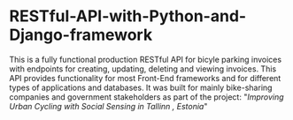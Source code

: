# RESTful-API-with-Python-and-Django-framework
 This is a fully functional production RESTful API for bicyle parking invoices with endpoints for creating, updating, deleting and viewing  invoices. This API provides functionality for most Front-End frameworks and for different types of applications and databases. It was built for mainly bike-sharing companies and government stakeholders as part of the project: "<i>Improving Urban Cycling with Social Sensing in Tallinn , Estonia</i>"
